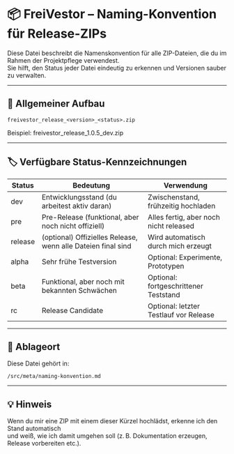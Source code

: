 # 📦 FreiVestor – Naming-Konvention für Release-ZIPs

Diese Datei beschreibt die Namenskonvention für alle ZIP-Dateien, die du im Rahmen der Projektpflege verwendest.  
Sie hilft, den Status jeder Datei eindeutig zu erkennen und Versionen sauber zu verwalten.

---

## 🧩 Allgemeiner Aufbau

    freivestor_release_<version>_<status>.zip

Beispiel:
    freivestor_release_1.0.5_dev.zip

---

## 🏷️ Verfügbare Status-Kennzeichnungen

| Status  | Bedeutung                                                  | Verwendung                               |
|---------|-------------------------------------------------------------|-------------------------------------------|
| dev     | Entwicklungsstand (du arbeitest aktiv daran)                | Zwischenstand, frühzeitig hochladen       |
| pre     | Pre-Release (funktional, aber noch nicht offiziell)         | Alles fertig, aber noch nicht released    |
| release | (optional) Offizielles Release, wenn alle Dateien final sind| Wird automatisch durch mich erzeugt       |
| alpha   | Sehr frühe Testversion                                      | Optional: Experimente, Prototypen         |
| beta    | Funktional, aber noch mit bekannten Schwächen               | Optional: fortgeschrittener Teststand     |
| rc      | Release Candidate                                           | Optional: letzter Testlauf vor Release    |

---

## 📁 Ablageort

Diese Datei gehört in:

    /src/meta/naming-konvention.md

---

## 💡 Hinweis

Wenn du mir eine ZIP mit einem dieser Kürzel hochlädst, erkenne ich den Stand automatisch  
und weiß, wie ich damit umgehen soll (z. B. Dokumentation erzeugen, Release vorbereiten etc.).